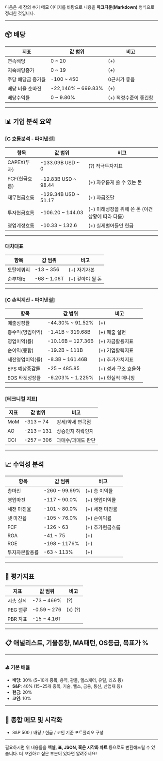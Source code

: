 다음은 세 장의 수기 메모 이미지를 바탕으로 내용을 **마크다운(Markdown)** 형식으로 정리한 것입니다.

---

## 📦 배당

| 지표               | 값 범위             | 비고                  |
| ------------------ | ------------------- | --------------------- |
| 연속배당           | 0 \~ 20             | (+)                   |
| 지속배당증가       | 0 \~ 19             | (+)                   |
| 주당 배당금 증가율 | -100 \~ 450         | 0근처가 좋음          |
| 배당 비율 순마진   | -22,146% \~ 699.83% | (+)                   |
| 배당수익률         | 0 \~ 9.80%          | (+) 적정수준이 좋긴함 |

---

## 📊 기업 분석 요약

### \[C 흐름분석 - 파이낸셜]

| 항목          | 값 범위               | 비고                                              |
| ------------- | --------------------- | ------------------------------------------------- |
| CAPEX(투자)   | -133.09B USD \~ 0     | (?) 적극투자지표                                  |
| FCF(현금흐름) | -12.83B USD \~ 98.44  | (+) 자유롭게 쓸 수 있는 돈                        |
| 재무현금흐름  | -129.34B USD \~ 51.17 | (+) 자금조달                                      |
| 투자현금흐름  | -106.20 \~ 144.03     | (-) 미래성장을 위해 쓴 돈 (이건 상황에 따라 다름) |
| 영업계정흐름  | -10.33 \~ 132.6       | (+) 실제벌어들인 현금                             |

---

### 대차대표

| 항목       | 값 범위      | 비고             |
| ---------- | ------------ | ---------------- |
| 토탈에쿼리 | -13 \~ 356   | (+) 자기자본     |
| 순부채fq   | -68 \~ 1.06T | (-) 갚아야 될 돈 |

---

### \[C 손익계산 - 파이낸셜]

| 항목             | 값 범위            | 비고                 |
| ---------------- | ------------------ | -------------------- |
| 매출성장률       | -44.30% \~ 91.52%  | (+)                  |
| 총수익(영업이익) | -1.41B \~ 319.68B  | (+) 매출 실현        |
| 영업이익(률)     | -10.16B \~ 127.36B | (+) 자금활용지표     |
| 순이익(종합)     | -19.2B \~ 111B     | (+) 기업활력지표     |
| 세전영업이익(률) | -8.3B \~ 161.46B   | (+) 추가가치지표     |
| EPS 예상증감률   | -25 \~ 485.85      | (+) 성과 구조 효율화 |
| EOS 타겟성장률   | -6.203% \~ 1.225%  | (+) 현실적 매니징    |

---

### \[테크니컬 지표]

| 지표 | 값 범위     | 비고               |
| ---- | ----------- | ------------------ |
| MoM  | -313 \~ 74  | 강세/약세 변곡점   |
| AO   | -213 \~ 131 | 상승인지 하락인지  |
| CCI  | -257 \~ 306 | 과매수/과매도 판단 |

---

## 📈 수익성 분석

| 항목           | 값 범위        | 비고             |
| -------------- | -------------- | ---------------- |
| 총마진         | -260 \~ 99.69% | (+) 총 이익률    |
| 영업마진       | -117 \~ 90.0%  | (+) 영업이익률   |
| 세전 마진율    | -101 \~ 80.0%  | (+) 세전 마진률  |
| 넷 마진율      | -105 \~ 76.0%  | (+) 순이익률     |
| FCF            | -126 \~ 63     | (+) 추가현금흐름 |
| ROA            | -41 \~ 75      | (+)              |
| ROE            | -198 \~ 1176%  | (+)              |
| 투자자본활용률 | -63 \~ 113%    | (+)              |

---

## 📌 평가지표

| 지표      | 값 범위      | 비고    |
| --------- | ------------ | ------- |
| 시총 실적 | -73 \~ 469%  | (?)     |
| PEG 밸류  | -0.59 \~ 276 | (x) (?) |
| PBR 지표  | -15 \~ 4.16T |         |

---

## 📋 애널리스트, 기울동향, MA패턴, OS등급, 목표가 %

---

### ⛳ 기본 배율

- **배당**: 30% (5\~10개 종목, 용역, 광물, 헬스케어, 유틸, 리츠 등)
- **S\&P**: 40% (15\~25개 종목, 기술, 헬스, 금융, 통신, 산업재 등)
- **현금**: 20%
- **코인**: 10%

---

## 📌 종합 메모 및 시각화

- S\&P 500 / 배당 / 현금 / 코인 기준 포트폴리오 구성

---

필요하시면 위 내용들을 **엑셀, 표, JSON, 혹은 시각화 차트** 등으로도 변환해드릴 수 있습니다.
더 보완하고 싶은 부분이 있다면 알려주세요!
